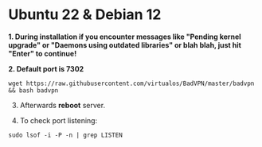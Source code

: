 # Ubuntu 22 & Debian 12
**1. During installation if you encounter messages like "Pending kernel upgrade" or "Daemons using outdated libraries" or blah blah, just hit "Enter" to continue!**

**2. Default port is 7302**
```shell
wget https://raw.githubusercontent.com/virtualos/BadVPN/master/badvpn && bash badvpn
```
3. Afterwards **reboot** server.

4. To check port listening:
```shell
sudo lsof -i -P -n | grep LISTEN
```
